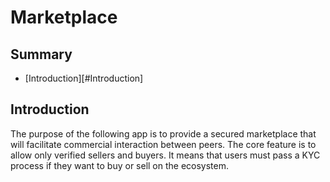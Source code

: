# Marketplace

## Summary

- [Introduction][#Introduction]

## Introduction

The purpose of the following app is to provide a secured marketplace that will facilitate commercial interaction between peers. The core feature is to allow only verified sellers and buyers. It means that users must pass a KYC process if they want to buy or sell on the ecosystem.

